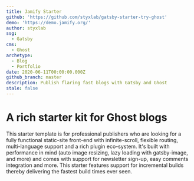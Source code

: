 ```yaml
---
title: Jamify Starter
github: 'https://github.com/styxlab/gatsby-starter-try-ghost'
demo: 'https://demo.jamify.org/'
author: styxlab
ssg:
  - Gatsby
cms:
  - Ghost
archetype:
  - Blog
  - Portfolio
date: 2020-06-11T00:00:00.000Z
github_branch: master
description: Publish flaring fast blogs with Gatsby and Ghost
stale: false
---
```


# A rich starter kit for Ghost blogs

This starter template is for professional publishers who are looking for a fully functional static-site front-end with infinite-scroll, flexible routing, multi-language support and a rich plugin eco-system. It's built with performance in mind (auto image resizing, lazy loading with gatsby-image, and more) and comes with support for newsletter sign-up, easy comments integration and more. This starter features support for incremental builds thereby delivering the fastest build times ever seen.
